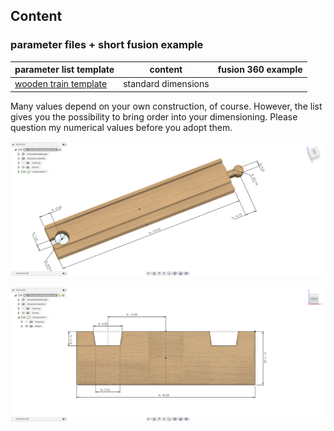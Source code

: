 ## Content

### parameter files + short fusion example
| parameter list template | content | 	fusion 360 example |
| ---------- | ---------- | ---------- |
|  [wooden train template](/wooden_train/brio_wooden_train_parameter_list_autodesk_fusion_360.csv/) | standard dimensions |  |

Many values depend on your own construction, of course. However, the list gives you the possibility to bring order into your dimensioning.
Please question my numerical values before you adopt them.

![wooden train top](/images/brio_wooden_train_parameter_list_autodesk_fusion_360.png)

![wooden train front](/images/brio_wooden_train_parameter_list_autodesk_fusion_360_front.png)
